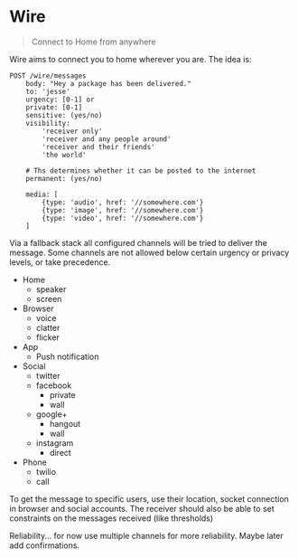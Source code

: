 # Wire

> Connect to Home from anywhere

Wire aims to connect you to home wherever you are. The idea is:

    POST /wire/messages
        body: "Hey a package has been delivered."
        to: 'jesse'
        urgency: [0-1] or
        private: [0-1]
        sensitive: (yes/no)
        visibility:
            'receiver only'
            'receiver and any people around'
            'receiver and their friends'
            'the world'

        # Ths determines whether it can be posted to the internet
        permanent: (yes/no)

        media: [
            {type: 'audio', href: '//somewhere.com'}
            {type: 'image', href: '//somewhere.com'}
            {type: 'video', href: '//somewhere.com'}
        ]


Via a fallback stack all configured channels will be tried to deliver the message.
Some channels are not allowed below certain urgency or privacy levels, or take precedence.

- Home
    + speaker
    + screen
- Browser
    + voice
    + clatter
    + flicker
- App
    + Push notification
- Social
    + twitter
    + facebook
        * private
        * wall
    + google+
        * hangout
        * wall
    + instagram
        * direct
- Phone
    + twilio
    + call

To get the message to specific users, use their location, socket connection in browser and social accounts.
The receiver should also be able to set constraints on the messages received (like thresholds)

Reliability... for now use multiple channels for more reliability. Maybe later add confirmations.
